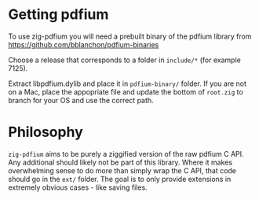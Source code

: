 
# Getting pdfium
To use zig-pdfium you will need a prebuilt binary of the pdfium library from 
https://github.com/bblanchon/pdfium-binaries

Choose a release that corresponds to a folder in `include/*` (for example 7125).

Extract libpdfium.dylib and place it in `pdfium-binary/` folder. If you are not
on a Mac, place the appopriate file and update the bottom of `root.zig` to branch for 
your OS and use the correct path.

# Philosophy

`zig-pdfium` aims to be purely a ziggified version of the raw pdfium C API. 
Any additional should likely not be part of this library. Where it makes
overwhelming sense to do more than simply wrap the C API, that code should
go in the `ext/` folder.  The goal is to only provide extensions in extremely
obvious cases - like saving files.